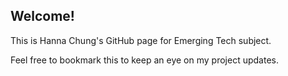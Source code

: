 ## Welcome!
This is Hanna Chung's GitHub page for Emerging Tech subject.

Feel free to bookmark this to keep an eye on my project updates.
